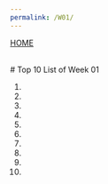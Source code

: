 ```yaml
---
permalink: /W01/
---
```

[HOME](../)

<br>
# Top 10 List of Week 01

1. <br>
2. <br>
3. <br>
4. <br>
5. <br>
6. <br>
7. <br>
8. <br>
9. <br>
10. <br>

